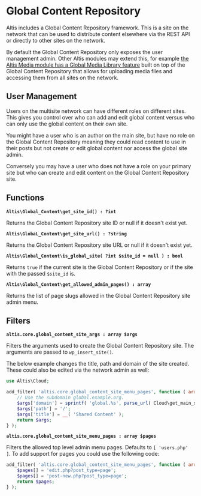 # Global Content Repository

Altis includes a Global Content Repository framework. This is a site on the network that can be used to distribute content elsewhere via the REST API or directly to other sites on the network.

By default the Global Content Repository only exposes the user management admin. Other Altis modules may extend this, for example [the Altis Media module has a Global Media Library feature](docs://media/global-media-library.md) built on top of the Global Content Repository that allows for uploading media files and accessing them from all sites on the network.

## User Management

Users on the multisite network can have different roles on different sites. This gives you control over who can add and edit global content versus who can only use the global content on their own site.

You might have a user who is an author on the main site, but have no role on the Global Content Repository meaning they could read content to use in their posts but not create or edit global content nor access the global site admin.

Conversely you may have a user who does not have a role on your primary site but who can create and edit content on the Global Content Repository site.

## Functions

**`Altis\Global_Content\get_site_id() : ?int`**

Returns the Global Content Repository site ID or null if it doesn't exist yet.

**`Altis\GlobaL_Content\get_site_url() : ?string`**

Returns the Global Content Repository site URL or null if it doesn't exist yet.

**`Altis\Global_Content\is_global_site( ?int $site_id = null ) : bool`**

Returns `true` if the current site is the Global Content Repository or if the site with the passed `$site_id` is.

**`Altis\Global_Content\get_allowed_admin_pages() : array`**

Returns the list of page slugs allowed in the Global Content Repository site admin menu.

## Filters

**`altis.core.global_content_site_args : array $args`**

Filters the arguments used to create the Global Content Repository site. The arguments are passed to `wp_insert_site()`.

The below example changes the title, path and domain of the site created. These could also be edited via the network admin as well:

```php
use Altis\Cloud;

add_filter( 'altis.core.global_content_site_menu_pages', function ( array $args ) : array {
    // Use the subdomain global.example.org.
    $args['domain'] = sprintf( 'global.%s', parse_url( Cloud\get_main_site_url(), PHP_URL_HOST ) );
    $args['path'] = '/';
    $args['title'] = __( 'Shared Content' );
    return $args;
} );
```

**`altis.core.global_content_site_menu_pages : array $pages`**

Filters the allowed top level admin menu pages. Defaults to `[ 'users.php' ]`. To add support for pages you could use the following code:

```php
add_filter( 'altis.core.global_content_site_menu_pages', function ( array $pages ) : array {
    $pages[] = 'edit.php?post_type=page';
    $pages[] = 'post-new.php?post_type=page';
    return $pages;
} );
```
